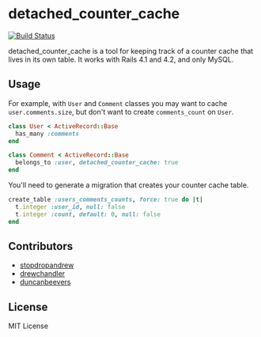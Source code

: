 # detached_counter_cache

[![Build Status](https://travis-ci.org/kongregate/detached_counter_cache.png?branch=master)](https://travis-ci.org/kongregate/detached_counter_cache)

detached_counter_cache is a tool for keeping track of a counter cache that lives in its own table. It works with Rails 4.1 and 4.2, and only MySQL.

## Usage

For example, with `User` and `Comment` classes you may want to cache `user.comments.size`, but don't want to create `comments_count` on `User`.

```ruby
class User < ActiveRecord::Base
  has_many :comments
end

class Comment < ActiveRecord::Base
  belongs_to :user, detached_counter_cache: true
end
```

You'll need to generate a migration that creates your counter cache table.

```ruby
create_table :users_comments_counts, force: true do |t|
  t.integer :user_id, null: false
  t.integer :count, default: 0, null: false
end
```

## Contributors

* [stopdropandrew](https://github.com/stopdropandrew)
* [drewchandler](https://github.com/drewchandler)
* [duncanbeevers](https://github.com/duncanbeevers)

## License

MIT License
